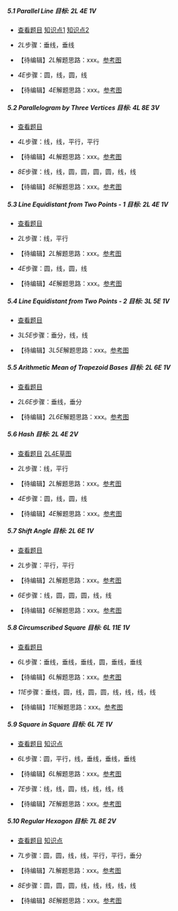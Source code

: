 ##### 5.1 Parallel Line 目标: *2L 4E 1V*
- [查看题目](images/level/parallel.png) [知识点1](images/hints/Fact_RhombusSides.png) [知识点2](images/hints/Fact_RectCenter.png) 
+ *2L*步骤：垂线，垂线
- 【待编辑】*2L*解题思路：xxx。[参考图](images/solved/5.1.2L.png)
+ *4E*步骤：圆，线，圆，线
- 【待编辑】*4E*解题思路：xxx。[参考图](images/solved/5.1.4E.png)


##### 5.2 Parallelogram by Three Vertices 目标: *4L 8E 3V*
- [查看题目](images/level/parallelogram3_v.png) 
+ *4L*步骤：线，线，平行，平行
- 【待编辑】*4L*解题思路：xxx。[参考图](images/solved/5.2.4L.png)
+ *8E*步骤：线，线，圆，圆，圆，圆，线，线
- 【待编辑】*8E*解题思路：xxx。[参考图](images/solved/5.2.8E.png)


##### 5.3 Line Equidistant from Two Points - 1 目标: *2L 4E 1V*
- [查看题目](images/level/line_along_points.png) 
+ *2L*步骤：线，平行
- 【待编辑】*2L*解题思路：xxx。[参考图](images/solved/5.3.2L.png)
+ *4E*步骤：圆，线，圆，线
- 【待编辑】*4E*解题思路：xxx。[参考图](images/solved/5.3.4E.png)


##### 5.4 Line Equidistant from Two Points - 2 目标: *3L 5E 1V*
- [查看题目](images/level/line_between_points.png) 
+ *3L5E*步骤：垂分，线，线
- 【待编辑】*3L5E*解题思路：xxx。[参考图](images/solved/5.4.3L5E.png)


##### 5.5 Arithmetic Mean of Trapezoid Bases 目标: *2L 6E 1V*
- [查看题目](images/level/trapezoid_median.png) 
+ *2L6E*步骤：垂线，垂分
- 【待编辑】*2L6E*解题思路：xxx。[参考图](images/solved/5.5.2L6E.png)


##### 5.6 Hash 目标: *2L 4E 2V*
- [查看题目](images/level/hash.png) [2L4E草图](images/hints/Draft_Hash.png) 
+ *2L*步骤：线，平行
- 【待编辑】*2L*解题思路：xxx。[参考图](images/solved/5.6.2L.png)
+ *4E*步骤：圆，线，圆，线
- 【待编辑】*4E*解题思路：xxx。[参考图](images/solved/5.6.4E.png)


##### 5.7 Shift Angle 目标: *2L 6E 1V*
- [查看题目](images/level/shift_angle.png) 
+ *2L*步骤：平行，平行
- 【待编辑】*2L*解题思路：xxx。[参考图](images/solved/5.7.2L.png)
+ *6E*步骤：线，圆，圆，圆，线，线
- 【待编辑】*6E*解题思路：xxx。[参考图](images/solved/5.7.6E.png)


##### 5.8 Circumscribed Square 目标: *6L 11E 1V*
- [查看题目](images/level/square_about_circle.png) 
+ *6L*步骤：垂线，垂线，垂线，圆，垂线，垂线
- 【待编辑】*6L*解题思路：xxx。[参考图](images/solved/5.8.6L.png)
+ *11E*步骤：垂线，圆，线，圆，圆，线，线，线，线
- 【待编辑】*11E*解题思路：xxx。[参考图](images/solved/5.8.11E.png)


##### 5.9 Square in Square 目标: *6L 7E 1V*
- [查看题目](images/level/square_in_square.png) [知识点](images/hints/Fact_PointSymmetry.png) 
+ *6L*步骤：圆，平行，线，垂线，垂线，垂线
- 【待编辑】*6L*解题思路：xxx。[参考图](images/solved/5.9.6L.png)
+ *7E*步骤：线，线，圆，线，线，线，线
- 【待编辑】*7E*解题思路：xxx。[参考图](images/solved/5.9.7E.png)


##### 5.10 Regular Hexagon 目标: *7L 8E 2V*
- [查看题目](images/level/hexagon_by_side.png) [知识点](images/hints/Fact_Hexagon.png) 
+ *7L*步骤：圆，圆，线，线，平行，平行，垂分
- 【待编辑】*7L*解题思路：xxx。[参考图](images/solved/5.10.7L.png)
+ *8E*步骤：圆，圆，圆，线，线，线，线，线
- 【待编辑】*8E*解题思路：xxx。[参考图](images/solved/5.10.8E.png)

